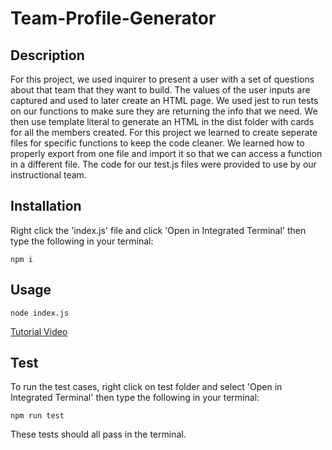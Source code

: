 # Team-Profile-Generator

## Description
For this project, we used inquirer to present a user with a set of questions about that team that they want to build. The values of the user inputs are captured and used to later create an HTML page. We used jest to run tests on our functions to make sure they are returning the info that we need. We then use template literal to generate an HTML in the dist folder with cards for all the members created. For this project we learned to create seperate files for specific functions to keep the code cleaner. We learned how to properly export from one file and import it so that we can access a function in a different file. The code for our test.js files were provided to use by our instructional team.

## Installation
  
Right click the 'index.js' file and click 'Open in Integrated Terminal' then type the following in your terminal:
```
npm i
```

## Usage

```
node index.js
```
[Tutorial Video](https://www.awesomescreenshot.com/video/11356723?key=e83fc9b7e9b548eaa389c72e0d5ed8e4)

## Test
To run the test cases, right click on test folder and select 'Open in Integrated Terminal' then type the following in your terminal: 
```
npm run test
```
These tests should all pass in the terminal.